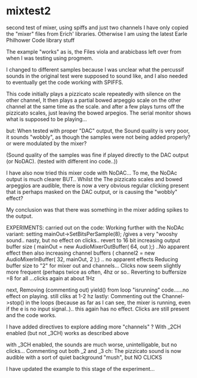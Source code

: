 # mixtest2
second test of mixer, using spiffs and just two channels
I have only copied the "mixer" files from Erich' libraries. Otherwise I am using the latest Earle Philhower Code library stuff


The example "works" as is, the Files viola and arabicbass left over from when I was testing using progmem. 

I changed to different samples because I was unclear what the percussif sounds in the original test were supposed to sound like, and I also needed to eventually get the code working with SPIFFS. 

This code initially plays a pizzicato scale repeatedly with silence on the other channel,
It then plays a partial bowed arpeggio scale on the other channel at the same time as the scale. and after a few plays turns off the pizzicato scales, just leaving the bowed arpegios. The serial monitor shows what is supposed to be playing...

but: When tested with proper "DAC" output, the Sound quality is very poor, it sounds "wobbly", as though the samples were not being added properly? or were modulated by the mixer?

(Sound quality of the samples was fine if played directly to the DAC output (or NoDAC). (tested with different ino code..))

I have also now tried this mixer code with NoDAC... To me, the NoDAc output is much clearer BUT..
Whilst the The pizzicato scales and bowed arpeggios are audible, there is now a very obvious regular clicking present that is perhaps masked on the DAC output, or is causing the "wobbly" effect? 

My conclusion was that there was something in the mixer adding spikes to the output. 

EXPERIMENTS: carried out on the code: 
Working further with the NoDAc variant: 
setting mainOut->SetBitsPerSample(8); /gives a very "wooshy sound.. nasty, but no effect on clicks.. revert to 16 bit
increasing output buffer size (  mainOut = new AudioMixerOutBuffer( 64, out );) ..No apparent effect 
then also increasing channel buffers (  channel2 = new AudioMixerInBuffer( 32, mainOut, 2 );) .. no apparent effects
Reducing buffer size to "2" for mixer out and channels... Clicks now seem slightly more frequent (perhaps twice as often, 4hz or so..
Reverting to buffersize =8 for all ...clicks again at about 1Hz

next, Removing (commenting out) yield() from loop "isrunning" code......no effect on playing. still cliks at 1-2 hz
lastly: Commenting out the Channel->stop() in the loops (because as far as I can see, the mixer is running, even if the e is no input signal..).. this again has no effect. Clicks are still present and the code works.   

I have added directives to explore  adding  more "channels" ?
With _2CH enabled (but not _3CH) works as described above

with _3CH  enabled, the sounds are much worse,  unintelligable, but no clicks...
Commenting out both _2 and _3 ch: The pizzicato sound is now audible with a sort of quiet background "mush", but NO CLICKS 

I have updated the example to this stage of the experiment...







